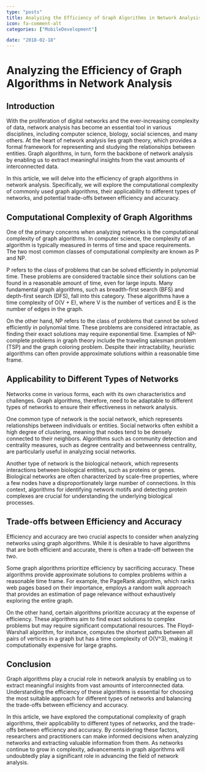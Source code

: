 ```yaml
---
type: "posts"
title: Analyzing the Efficiency of Graph Algorithms in Network Analysis
icon: fa-comment-alt
categories: ["MobileDevelopment"]

date: "2018-02-18"
---
```


# Analyzing the Efficiency of Graph Algorithms in Network Analysis

## Introduction

With the proliferation of digital networks and the ever-increasing complexity of data, network analysis has become an essential tool in various disciplines, including computer science, biology, social sciences, and many others. At the heart of network analysis lies graph theory, which provides a formal framework for representing and studying the relationships between entities. Graph algorithms, in turn, form the backbone of network analysis by enabling us to extract meaningful insights from the vast amounts of interconnected data.

In this article, we will delve into the efficiency of graph algorithms in network analysis. Specifically, we will explore the computational complexity of commonly used graph algorithms, their applicability to different types of networks, and potential trade-offs between efficiency and accuracy.

## Computational Complexity of Graph Algorithms

One of the primary concerns when analyzing networks is the computational complexity of graph algorithms. In computer science, the complexity of an algorithm is typically measured in terms of time and space requirements. The two most common classes of computational complexity are known as P and NP.

P refers to the class of problems that can be solved efficiently in polynomial time. These problems are considered tractable since their solutions can be found in a reasonable amount of time, even for large inputs. Many fundamental graph algorithms, such as breadth-first search (BFS) and depth-first search (DFS), fall into this category. These algorithms have a time complexity of O(V + E), where V is the number of vertices and E is the number of edges in the graph.

On the other hand, NP refers to the class of problems that cannot be solved efficiently in polynomial time. These problems are considered intractable, as finding their exact solutions may require exponential time. Examples of NP-complete problems in graph theory include the traveling salesman problem (TSP) and the graph coloring problem. Despite their intractability, heuristic algorithms can often provide approximate solutions within a reasonable time frame.

## Applicability to Different Types of Networks

Networks come in various forms, each with its own characteristics and challenges. Graph algorithms, therefore, need to be adaptable to different types of networks to ensure their effectiveness in network analysis.

One common type of network is the social network, which represents relationships between individuals or entities. Social networks often exhibit a high degree of clustering, meaning that nodes tend to be densely connected to their neighbors. Algorithms such as community detection and centrality measures, such as degree centrality and betweenness centrality, are particularly useful in analyzing social networks.

Another type of network is the biological network, which represents interactions between biological entities, such as proteins or genes. Biological networks are often characterized by scale-free properties, where a few nodes have a disproportionately large number of connections. In this context, algorithms for identifying network motifs and detecting protein complexes are crucial for understanding the underlying biological processes.

## Trade-offs between Efficiency and Accuracy

Efficiency and accuracy are two crucial aspects to consider when analyzing networks using graph algorithms. While it is desirable to have algorithms that are both efficient and accurate, there is often a trade-off between the two.

Some graph algorithms prioritize efficiency by sacrificing accuracy. These algorithms provide approximate solutions to complex problems within a reasonable time frame. For example, the PageRank algorithm, which ranks web pages based on their importance, employs a random walk approach that provides an estimation of page relevance without exhaustively exploring the entire graph.

On the other hand, certain algorithms prioritize accuracy at the expense of efficiency. These algorithms aim to find exact solutions to complex problems but may require significant computational resources. The Floyd-Warshall algorithm, for instance, computes the shortest paths between all pairs of vertices in a graph but has a time complexity of O(V^3), making it computationally expensive for large graphs.

## Conclusion

Graph algorithms play a crucial role in network analysis by enabling us to extract meaningful insights from vast amounts of interconnected data. Understanding the efficiency of these algorithms is essential for choosing the most suitable approach for different types of networks and balancing the trade-offs between efficiency and accuracy.

In this article, we have explored the computational complexity of graph algorithms, their applicability to different types of networks, and the trade-offs between efficiency and accuracy. By considering these factors, researchers and practitioners can make informed decisions when analyzing networks and extracting valuable information from them. As networks continue to grow in complexity, advancements in graph algorithms will undoubtedly play a significant role in advancing the field of network analysis.
